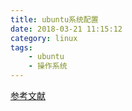 ```yaml
---
title: ubuntu系统配置
date: 2018-03-21 11:15:12
category: linux
tags:
	- ubuntu
	- 操作系统
---
```



























[参考文献](http://www.cnblogs.com/dutlei/archive/2012/11/20/2778327.html)







